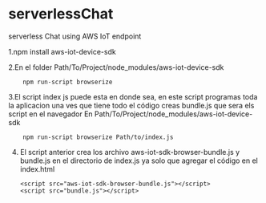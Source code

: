 # serverlessChat

serverless Chat using AWS IoT endpoint

 1.npm install aws-iot-device-sdk

2.En el folder Path/To/Project/node_modules/aws-iot-device-sdk
        
        npm run-script browserize
 
 3.El script index js puede esta en donde sea, en este script programas toda la aplicacion
     una ves que tiene todo el código creas bundle.js que sera els script en el navegador
     En  Path/To/Project/node_modules/aws-iot-device-sdk
        
        npm run-script browserize Path/to/index.js
 
 4. El script anterior crea los archivo aws-iot-sdk-browser-bundle.js y bundle.js
        en el directorio de index.js ya solo que agregar el código en el index.html
        
        <script src="aws-iot-sdk-browser-bundle.js"></script>
        <script src="bundle.js"></script>

